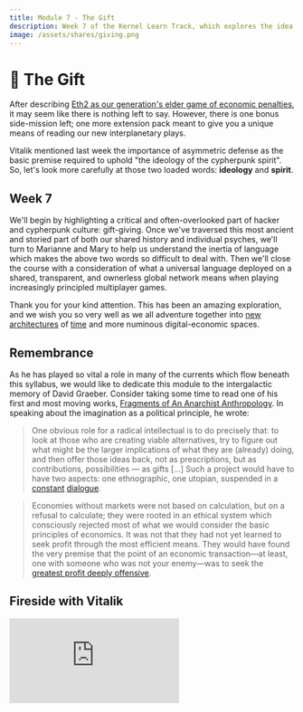 ```yaml
---
title: Module 7 - The Gift
description: Week 7 of the Kernel Learn Track, which explores the idea of gift-giving and its relationship to interplanetary-scale principled games played in languages which approach the perfect.
image: /assets/shares/giving.png
---
```


# 🎁 The Gift

After describing [Eth2 as our generation's elder game of economic penalties](../module-6/serenity/), it may seem like there is nothing left to say. However, there is one bonus side-mission left; one more extension pack meant to give you a unique means of reading our new interplanetary plays.

Vitalik mentioned last week the importance of asymmetric defense as the basic premise required to uphold "the ideology of the cypherpunk spirit". So, let's look more carefully at those two loaded words: **ideology** and **spirit**.

## Week 7

We'll begin by highlighting a critical and often-overlooked part of hacker and cypherpunk culture: gift-giving. Once we've traversed this most ancient and storied part of both our shared history and individual psyches, we'll turn to Marianne and Mary to help us understand the inertia of language which makes the above two words so difficult to deal with. Then we'll close the course with a consideration of what a universal language deployed on a shared, transparent, and ownerless global network means when playing increasingly principled multiplayer games.

Thank you for your kind attention. This has been an amazing exploration, and we wish you so very well as we all adventure together into [new architectures](../module-4/the-garden/#shared-realities) of [time](../module-3/time/) and more numinous digital-economic spaces. 

## Remembrance

As he has played so vital a role in many of the currents which flow beneath this syllabus, we would like to dedicate this module to the intergalactic memory of David Graeber. Consider taking some time to read one of his first and most moving works, <a href="https://abahlali.org/files/Graeber.pdf" target="_blank" rel="noopener noreferrer">Fragments of An Anarchist Anthropology</a>. In speaking about the imagination as a political principle, he wrote:

> One obvious role for a radical intellectual is to do precisely that: to look at those who are creating viable alternatives, try to figure out what might be the larger implications of what they are (already) doing, and then offer those ideas back, not as prescriptions, but as contributions, possibilities — as gifts [...] Such a project would have to have two aspects: one ethnographic, one utopian, suspended in a [constant](../module-0/conversation/#old-gifts-anew) [dialogue](../conversation).

> Economies without markets were not based on calculation, but on a refusal to calculate; they were rooted in an ethical system which consciously rejected most of what we would consider the basic principles of economics. It was not that they had not yet learned to seek profit through the most efficient means. They would have found the very premise that the point of an economic transaction—at least, one with someone who was not your enemy—was to seek the <a href="https://www.brainpickings.org/2014/07/07/buddhist-economics-schumacher/" target="_blank" rel="noopener noreferrer">greatest profit deeply offensive</a>. 

## Fireside with Vitalik

<iframe class="video-frame" src="https://www.youtube-nocookie.com/embed/6u1xZqOe5pE?start=276" frameborder="0" allow="accelerometer; autoplay; encrypted-media; gyroscope; picture-in-picture" allowfullscreen></iframe>